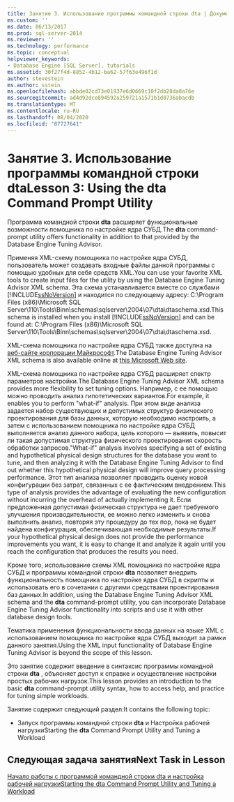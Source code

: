 ```yaml
---
title: Занятие 3. Использование программы командной строки dta | Документация Майкрософт
ms.custom: ''
ms.date: 06/13/2017
ms.prod: sql-server-2014
ms.reviewer: ''
ms.technology: performance
ms.topic: conceptual
helpviewer_keywords:
- Database Engine [SQL Server], tutorials
ms.assetid: 30f27f4d-8852-4b12-ba62-57f63e496f1d
author: stevestein
ms.author: sstein
ms.openlocfilehash: abbde02cd73e01937e6d0669c10f2db28da8a76e
ms.sourcegitcommit: ad4d92dce894592a259721a1571b1d8736abacdb
ms.translationtype: MT
ms.contentlocale: ru-RU
ms.lasthandoff: 08/04/2020
ms.locfileid: "87727641"
---
```

# <a name="lesson-3-using-the-dta-command-prompt-utility"></a><span data-ttu-id="cd205-102">Занятие 3. Использование программы командной строки dta</span><span class="sxs-lookup"><span data-stu-id="cd205-102">Lesson 3: Using the dta Command Prompt Utility</span></span>
  <span data-ttu-id="cd205-103">Программа командной строки **dta** расширяет функциональные возможности помощника по настройке ядра СУБД.</span><span class="sxs-lookup"><span data-stu-id="cd205-103">The **dta** command-prompt utility offers functionality in addition to that provided by the Database Engine Tuning Advisor.</span></span>  
  
 <span data-ttu-id="cd205-104">Применяя XML-схему помощника по настройке ядра СУБД, пользователь может создавать входные файлы данной программы с помощью удобных для себя средств XML.</span><span class="sxs-lookup"><span data-stu-id="cd205-104">You can use your favorite XML tools to create input files for the utility by using the Database Engine Tuning Advisor XML schema.</span></span> <span data-ttu-id="cd205-105">Эта схема устанавливается вместе со службами [!INCLUDE[ssNoVersion](../../includes/ssnoversion-md.md)] и находится по следующему адресу: C:\Program Files (x86)\Microsoft SQL Server\110\Tools\Binn\schemas\sqlserver\2004\07\dta\dtaschema.xsd.</span><span class="sxs-lookup"><span data-stu-id="cd205-105">This schema is installed when you install [!INCLUDE[ssNoVersion](../../includes/ssnoversion-md.md)] and can be found at: C:\Program Files (x86)\Microsoft SQL Server\110\Tools\Binn\schemas\sqlserver\2004\07\dta\dtaschema.xsd.</span></span>  
  
 <span data-ttu-id="cd205-106">XML-схема помощника по настройке ядра СУБД также доступна на [веб-сайте корпорации Майкрософт](https://go.microsoft.com/fwlink/?linkid=43100&clcid=0x409).</span><span class="sxs-lookup"><span data-stu-id="cd205-106">The Database Engine Tuning Advisor XML schema is also available online at [this Microsoft Web site](https://go.microsoft.com/fwlink/?linkid=43100&clcid=0x409).</span></span>  
  
 <span data-ttu-id="cd205-107">XML-схема помощника по настройке ядра СУБД расширяет спектр параметров настройки.</span><span class="sxs-lookup"><span data-stu-id="cd205-107">The Database Engine Tuning Advisor XML schema provides more flexibility to set tuning options.</span></span> <span data-ttu-id="cd205-108">Например, с ее помощью можно проводить анализ гипотетических вариантов.</span><span class="sxs-lookup"><span data-stu-id="cd205-108">For example, it enables you to perform "what-if" analysis.</span></span> <span data-ttu-id="cd205-109">При этом виде анализа задается набор существующих и допустимых структур физического проектирования для базы данных, которую необходимо настроить, а затем с использованием помощника по настройке ядра СУБД выполняется анализ данного набора, цель которого — выявить, повысит ли такая допустимая структура физического проектирования скорость обработки запросов.</span><span class="sxs-lookup"><span data-stu-id="cd205-109">"What-if" analysis involves specifying a set of existing and hypothetical physical design structures for the database you want to tune, and then analyzing it with the Database Engine Tuning Advisor to find out whether this hypothetical physical design will improve query processing performance.</span></span> <span data-ttu-id="cd205-110">Этот тип анализа позволяет проводить оценку новой конфигурации без затрат, связанных с ее фактическим внедрением.</span><span class="sxs-lookup"><span data-stu-id="cd205-110">This type of analysis provides the advantage of evaluating the new configuration without incurring the overhead of actually implementing it.</span></span> <span data-ttu-id="cd205-111">Если предложенная допустимая физическая структура не дает требуемого улучшения производительности, ее можно легко изменить и снова выполнить анализ, повторяя эту процедуру до тех пор, пока не будет найдена конфигурация, обеспечивающая необходимые результаты.</span><span class="sxs-lookup"><span data-stu-id="cd205-111">If your hypothetical physical design does not provide the performance improvements you want, it is easy to change it and analyze it again until you reach the configuration that produces the results you need.</span></span>  
  
 <span data-ttu-id="cd205-112">Кроме того, использование схемы XML помощника по настройке ядра СУБД и программы командной строки **dta** позволяет внедрить функциональность помощника по настройке ядра СУБД в скрипты и использовать его в сочетании с другими средствами проектирования баз данных.</span><span class="sxs-lookup"><span data-stu-id="cd205-112">In addition, using the Database Engine Tuning Advisor XML schema and the **dta** command-prompt utility, you can incorporate Database Engine Tuning Advisor functionality into scripts and use it with other database design tools.</span></span>  
  
 <span data-ttu-id="cd205-113">Тематика применения функциональности ввода данных на языке XML с использованием помощника по настройке ядра СУБД выходит за рамки данного занятия.</span><span class="sxs-lookup"><span data-stu-id="cd205-113">Using the XML input functionality of Database Engine Tuning Advisor is beyond the scope of this lesson.</span></span>  
  
 <span data-ttu-id="cd205-114">Это занятие содержит введение в синтаксис программы командной строки **dta** , объясняет доступ к справке и осуществление настройки простых рабочих нагрузок.</span><span class="sxs-lookup"><span data-stu-id="cd205-114">This lesson provides an introduction to the basic **dta** command-prompt utility syntax, how to access help, and practice for tuning simple workloads.</span></span>  
  
 <span data-ttu-id="cd205-115">Занятие содержит следующий раздел:</span><span class="sxs-lookup"><span data-stu-id="cd205-115">It contains the following topic:</span></span>  
  
-   <span data-ttu-id="cd205-116">Запуск программы командной строки **dta** и Настройка рабочей нагрузки</span><span class="sxs-lookup"><span data-stu-id="cd205-116">Starting the **dta** Command Prompt Utility and Tuning a Workload</span></span>  
  
## <a name="next-task-in-lesson"></a><span data-ttu-id="cd205-117">Следующая задача занятия</span><span class="sxs-lookup"><span data-stu-id="cd205-117">Next Task in Lesson</span></span>  
 [<span data-ttu-id="cd205-118">Начало работы с программой командной строки dta и настройка рабочей нагрузки</span><span class="sxs-lookup"><span data-stu-id="cd205-118">Starting the dta Command Prompt Utility and Tuning a Workload</span></span>](lesson-1-1-tuning-a-workload.md)  
  
  
